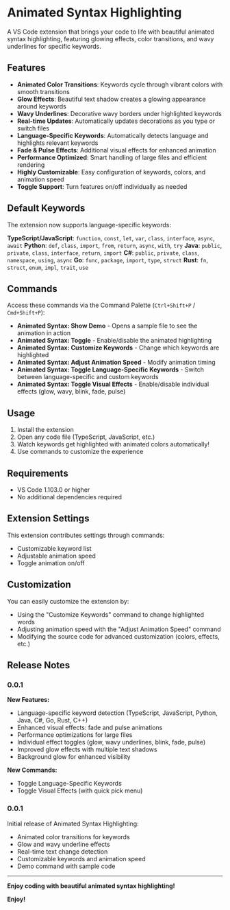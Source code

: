 # Animated Syntax Highlighting

A VS Code extension that brings your code to life with beautiful animated syntax highlighting, featuring glowing effects, color transitions, and wavy underlines for specific keywords.

## Features

- **Animated Color Transitions**: Keywords cycle through vibrant colors with smooth transitions
- **Glow Effects**: Beautiful text shadow creates a glowing appearance around keywords
- **Wavy Underlines**: Decorative wavy borders under highlighted keywords
- **Real-time Updates**: Automatically updates decorations as you type or switch files
- **Language-Specific Keywords**: Automatically detects language and highlights relevant keywords
- **Fade & Pulse Effects**: Additional visual effects for enhanced animation
- **Performance Optimized**: Smart handling of large files and efficient rendering
- **Highly Customizable**: Easy configuration of keywords, colors, and animation speed
- **Toggle Support**: Turn features on/off individually as needed

## Default Keywords

The extension now supports language-specific keywords:

**TypeScript/JavaScript**: `function`, `const`, `let`, `var`, `class`, `interface`, `async`, `await`
**Python**: `def`, `class`, `import`, `from`, `return`, `async`, `with`, `try`
**Java**: `public`, `private`, `class`, `interface`, `return`, `import`
**C#**: `public`, `private`, `class`, `namespace`, `using`, `async`
**Go**: `func`, `package`, `import`, `type`, `struct`
**Rust**: `fn`, `struct`, `enum`, `impl`, `trait`, `use`

## Commands

Access these commands via the Command Palette (`Ctrl+Shift+P` / `Cmd+Shift+P`):

- **Animated Syntax: Show Demo** - Opens a sample file to see the animation in action
- **Animated Syntax: Toggle** - Enable/disable the animated highlighting
- **Animated Syntax: Customize Keywords** - Change which keywords are highlighted
- **Animated Syntax: Adjust Animation Speed** - Modify animation timing
- **Animated Syntax: Toggle Language-Specific Keywords** - Switch between language-specific and custom keywords
- **Animated Syntax: Toggle Visual Effects** - Enable/disable individual effects (glow, wavy, blink, fade, pulse)

## Usage

1. Install the extension
2. Open any code file (TypeScript, JavaScript, etc.)
3. Watch keywords get highlighted with animated colors automatically!
4. Use commands to customize the experience

## Requirements

- VS Code 1.103.0 or higher
- No additional dependencies required

## Extension Settings

This extension contributes settings through commands:

- Customizable keyword list
- Adjustable animation speed
- Toggle animation on/off

## Customization

You can easily customize the extension by:

- Using the "Customize Keywords" command to change highlighted words
- Adjusting animation speed with the "Adjust Animation Speed" command
- Modifying the source code for advanced customization (colors, effects, etc.)

## Release Notes

### 0.0.1

**New Features:**
- Language-specific keyword detection (TypeScript, JavaScript, Python, Java, C#, Go, Rust, C++)
- Enhanced visual effects: fade and pulse animations
- Performance optimizations for large files
- Individual effect toggles (glow, wavy underlines, blink, fade, pulse)
- Improved glow effects with multiple text shadows
- Background glow for enhanced visibility

**New Commands:**
- Toggle Language-Specific Keywords
- Toggle Visual Effects (with quick pick menu)

### 0.0.1

Initial release of Animated Syntax Highlighting:

- Animated color transitions for keywords
- Glow and wavy underline effects
- Real-time text change detection
- Customizable keywords and animation speed
- Demo command with sample code

---

**Enjoy coding with beautiful animated syntax highlighting!**

**Enjoy!**
